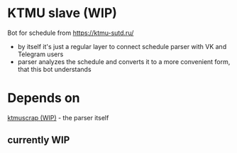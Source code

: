 # KTMU slave (WIP)

Bot for schedule from https://ktmu-sutd.ru/

- by itself it's just a regular layer
to connect schedule parser with VK and Telegram
users
- parser analyzes the schedule
and converts it to a more convenient form,
that this bot understands

# Depends on
[ktmuscrap (WIP)](https://github.com/kerdl/ktmuscrap) - the parser itself


## currently WIP

